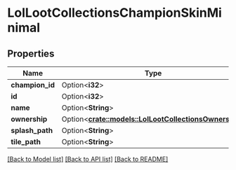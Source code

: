 # LolLootCollectionsChampionSkinMinimal

## Properties

Name | Type | Description | Notes
------------ | ------------- | ------------- | -------------
**champion_id** | Option<**i32**> |  | [optional]
**id** | Option<**i32**> |  | [optional]
**name** | Option<**String**> |  | [optional]
**ownership** | Option<[**crate::models::LolLootCollectionsOwnership**](LolLootCollectionsOwnership.md)> |  | [optional]
**splash_path** | Option<**String**> |  | [optional]
**tile_path** | Option<**String**> |  | [optional]

[[Back to Model list]](../README.md#documentation-for-models) [[Back to API list]](../README.md#documentation-for-api-endpoints) [[Back to README]](../README.md)


